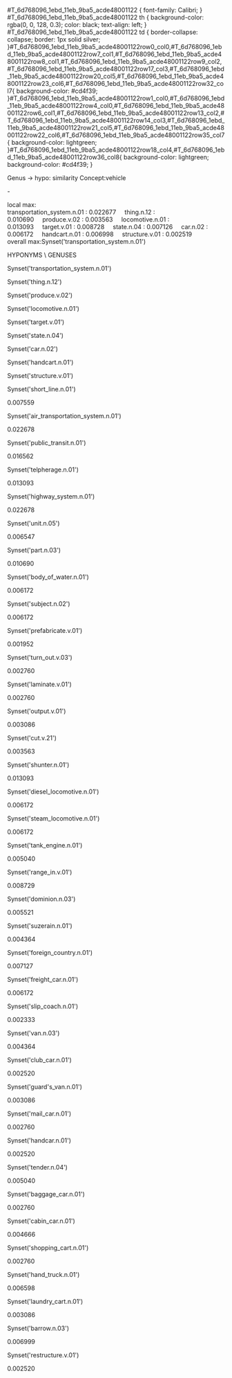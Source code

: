 #T\_6d768096\_1ebd\_11eb\_9ba5\_acde48001122 { font-family: Calibri; } #T\_6d768096\_1ebd\_11eb\_9ba5\_acde48001122 th { background-color: rgba(0, 0, 128, 0.3); color: black; text-align: left; } #T\_6d768096\_1ebd\_11eb\_9ba5\_acde48001122 td { border-collapse: collapse; border: 1px solid silver; }#T\_6d768096\_1ebd\_11eb\_9ba5\_acde48001122row0\_col0,#T\_6d768096\_1ebd\_11eb\_9ba5\_acde48001122row7\_col1,#T\_6d768096\_1ebd\_11eb\_9ba5\_acde48001122row8\_col1,#T\_6d768096\_1ebd\_11eb\_9ba5\_acde48001122row9\_col2,#T\_6d768096\_1ebd\_11eb\_9ba5\_acde48001122row17\_col3,#T\_6d768096\_1ebd\_11eb\_9ba5\_acde48001122row20\_col5,#T\_6d768096\_1ebd\_11eb\_9ba5\_acde48001122row23\_col6,#T\_6d768096\_1ebd\_11eb\_9ba5\_acde48001122row32\_col7{ background-color: #cd4f39; }#T\_6d768096\_1ebd\_11eb\_9ba5\_acde48001122row1\_col0,#T\_6d768096\_1ebd\_11eb\_9ba5\_acde48001122row4\_col0,#T\_6d768096\_1ebd\_11eb\_9ba5\_acde48001122row6\_col1,#T\_6d768096\_1ebd\_11eb\_9ba5\_acde48001122row13\_col2,#T\_6d768096\_1ebd\_11eb\_9ba5\_acde48001122row14\_col3,#T\_6d768096\_1ebd\_11eb\_9ba5\_acde48001122row21\_col5,#T\_6d768096\_1ebd\_11eb\_9ba5\_acde48001122row22\_col6,#T\_6d768096\_1ebd\_11eb\_9ba5\_acde48001122row35\_col7{ background-color: lightgreen; }#T\_6d768096\_1ebd\_11eb\_9ba5\_acde48001122row18\_col4,#T\_6d768096\_1ebd\_11eb\_9ba5\_acde48001122row36\_col8{ background-color: lightgreen; background-color: #cd4f39; }

Genus -> hypo: similarity Concept:vehicle

\-

local max:  
transportation\_system.n.01 : 0.022677     thing.n.12 : 0.010690     produce.v.02 : 0.003563     locomotive.n.01 : 0.013093     target.v.01 : 0.008728     state.n.04 : 0.007126     car.n.02 : 0.006172     handcart.n.01 : 0.006998     structure.v.01 : 0.002519  
overall max:Synset('transportation\_system.n.01')

HYPONYMS \\ GENUSES

Synset('transportation\_system.n.01')

Synset('thing.n.12')

Synset('produce.v.02')

Synset('locomotive.n.01')

Synset('target.v.01')

Synset('state.n.04')

Synset('car.n.02')

Synset('handcart.n.01')

Synset('structure.v.01')

Synset('short\_line.n.01')

0.007559

Synset('air\_transportation\_system.n.01')

0.022678

Synset('public\_transit.n.01')

0.016562

Synset('telpherage.n.01')

0.013093

Synset('highway\_system.n.01')

0.022678

Synset('unit.n.05')

0.006547

Synset('part.n.03')

0.010690

Synset('body\_of\_water.n.01')

0.006172

Synset('subject.n.02')

0.006172

Synset('prefabricate.v.01')

0.001952

Synset('turn\_out.v.03')

0.002760

Synset('laminate.v.01')

0.002760

Synset('output.v.01')

0.003086

Synset('cut.v.21')

0.003563

Synset('shunter.n.01')

0.013093

Synset('diesel\_locomotive.n.01')

0.006172

Synset('steam\_locomotive.n.01')

0.006172

Synset('tank\_engine.n.01')

0.005040

Synset('range\_in.v.01')

0.008729

Synset('dominion.n.03')

0.005521

Synset('suzerain.n.01')

0.004364

Synset('foreign\_country.n.01')

0.007127

Synset('freight\_car.n.01')

0.006172

Synset('slip\_coach.n.01')

0.002333

Synset('van.n.03')

0.004364

Synset('club\_car.n.01')

0.002520

Synset('guard's\_van.n.01')

0.003086

Synset('mail\_car.n.01')

0.002760

Synset('handcar.n.01')

0.002520

Synset('tender.n.04')

0.005040

Synset('baggage\_car.n.01')

0.002760

Synset('cabin\_car.n.01')

0.004666

Synset('shopping\_cart.n.01')

0.002760

Synset('hand\_truck.n.01')

0.006598

Synset('laundry\_cart.n.01')

0.003086

Synset('barrow.n.03')

0.006999

Synset('restructure.v.01')

0.002520